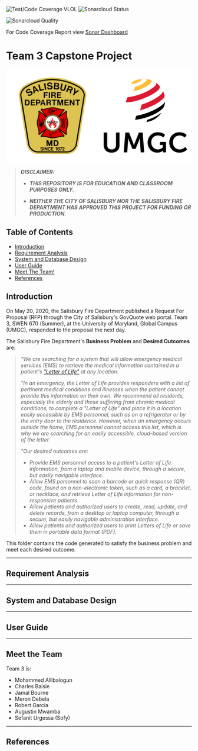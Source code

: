 ![Test/Code Coverage VLOL](https://github.com/umgc/fire.department/workflows/Test/Code%20Coverage%20VLOL/badge.svg?branch=master)
![Sonarcloud Status](https://sonarcloud.io/api/project_badges/measure?project=umgc-city-vlol&metric=coverage)

![Sonarcloud Quality](https://sonarcloud.io/api/project_badges/quality_gate?project=umgc-city-vlol)

For Code Coverage Report view [Sonar Dashboard](https://sonarcloud.io/dashboard?id=umgc-city-vlol)

# Team 3 Capstone Project

![A collaboration between the SFD and the UMGC](/Images/README00.png "A collaboration between the SFD and the UMGC")

>***DISCLAIMER:***
>
>- ***THIS REPOSITORY IS FOR EDUCATION AND CLASSROOM PURPOSES ONLY.***
>
>- ***NEITHER THE CITY OF SALISBURY NOR THE SALISBURY FIRE DEPARTMENT HAS APPROVED THIS PROJECT FOR FUNDING OR PRODUCTION.***

## Table of Contents

- [Introduction](#introduction)
- [Requirement Analysis](#requirement-analysis)
- [System and Database Design](#system-and-database-design)
- [User Guide](#user-guide)
- [Meet The Team!](#meet-the-team)
- [References](#references)

## Introduction

On May 20, 2020, the Salisbury Fire Department published a Request For Proposal (RFP) through the City of Salisbury's GovQuote web portal. Team 3, SWEN 670 (Summer), at the University of Maryland, Global Campus (UMGC), responded to the proposal the next day.

The Salisbury Fire Department's **Business Problem** and **Desired Outcomes** are:

>*"We are searching for a system that will allow emergency medical services (EMS) to retrieve the medical information contained in a patient's ["Letter of Life"](https://salisbury.md/departments/fire/letter-of-life) at any location.*
>
>*"In an emergency, the Letter of Life provides responders with a list of pertinent medical conditions and illnesses when the patient cannot provide this information on their own. We recommend all residents, especially the elderly and those suffering from chronic medical conditions, to complete a "Letter of Life" and place it in a location easily accessible by EMS personnel, such as on a refrigerator or by the entry door to the residence. However, when an emergency occurs outside the home, EMS personnel cannot access this list, which is why we are searching for an easily accessible, cloud-based version of the letter.*
>
>*"Our desired outcomes are:*
>
>- *Provide EMS personnel access to a patient's Letter of Life information, from a laptop and mobile device, through a secure, but easily navigable interface.*
>- *Allow EMS personnel to scan a barcode or quick response (QR) code, found on a non-electronic token, such as a card, a bracelet, or necklace, and retrieve Letter of Life information for non-responsive patients.*
>- *Allow patients and authorized users to create, read, update, and delete records, from a desktop or laptop computer, through a secure, but easily navigable administration interface.*
>- *Allow patients and authorized users to print Letters of Life or save them in portable data format (PDF).*

This folder contains the code generated to satisfy the business problem and meet each desired outcome.

---

## Requirement Analysis

---

## System and Database Design

---

## User Guide

---

## Meet the Team

Team 3 is:

- Mohammed Allibalogun
- Charles Baisie
- Jamal Bourne
- Meron Debela
- Robert Garcia
- Augustin Mwamba
- Sefanit Urgessa (Sofy)

---

## References

